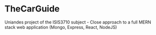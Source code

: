 # TheCarGuide
Uniandes project of the ISIS3710 subject - Close approach to a full MERN stack web application (Mongo, Express, React, NodeJS)  

